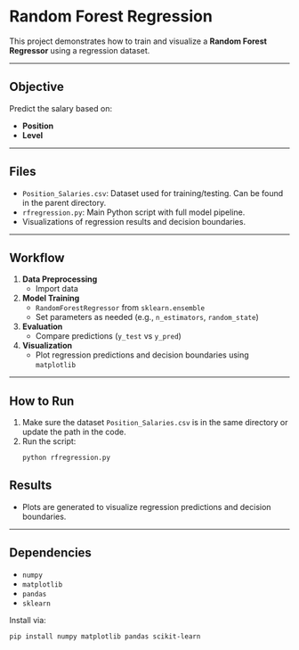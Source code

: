 # Random Forest Regression

This project demonstrates how to train and visualize a **Random Forest Regressor** using a regression dataset.

---

## Objective

Predict the salary based on:
- **Position**
- **Level**

---

## Files

- `Position_Salaries.csv`: Dataset used for training/testing. Can be found in the parent directory.
- `rfregression.py`: Main Python script with full model pipeline.
- Visualizations of regression results and decision boundaries.

---

## Workflow

1. **Data Preprocessing**
    - Import data
2. **Model Training**
    - `RandomForestRegressor` from `sklearn.ensemble`
    - Set parameters as needed (e.g., `n_estimators`, `random_state`)
3. **Evaluation**
    - Compare predictions (`y_test` vs `y_pred`)
4. **Visualization**
    - Plot regression predictions and decision boundaries using `matplotlib`

---

## How to Run

1. Make sure the dataset `Position_Salaries.csv` is in the same directory or update the path in the code.
2. Run the script:
    ```bash
    python rfregression.py
    ```

## Results

- Plots are generated to visualize regression predictions and decision boundaries.

---

## Dependencies

- `numpy`
- `matplotlib`
- `pandas`
- `sklearn`

Install via:

```bash
pip install numpy matplotlib pandas scikit-learn
```